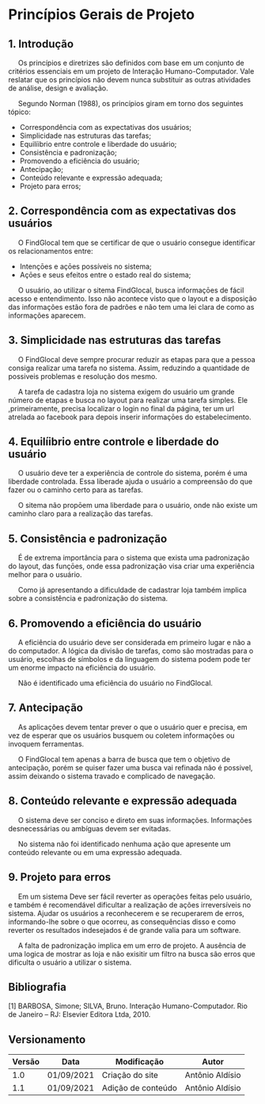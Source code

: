 # Princípios Gerais de Projeto

## 1. Introdução
<p style="text-indent: 20px; align = "justify">
Os princípios e diretrizes são definidos com base em um conjunto de critérios essenciais em um projeto de Interação Humano-Computador.
Vale reslatar que os princípios não devem nunca substituir as outras atividades de análise, design e avaliação. 
</p>

<p style="text-indent: 20px; align = "justify">
Segundo Norman (1988), os princípios giram em torno dos seguintes tópico: 
</p>

- Correspondência com as expectativas dos usuários;
- Simplicidade nas estruturas das tarefas;
- Equilíibrio entre controle e liberdade do usuário;
- Consistência e padronização;
- Promovendo a eficiência do usuário;
- Antecipação;
- Conteúdo relevante e expressão adequada;
- Projeto para erros;

## 2. Correspondência com as expectativas dos usuários
<p style="text-indent: 20px; align = "justify">
O FindGlocal tem que se certificar de que o usuário consegue identificar os relacionamentos entre: 
</p>

- Intençōes e açōes possíveis no sistema;
- Açōes e seus efeitos entre o estado real do sistema;

<p style="text-indent: 20px; align = "justify">
O usuário, ao utilizar o sitema FindGlocal, busca informaçōes de fácil acesso e entendimento. Isso não acontece visto que o layout e a disposição das informações estão fora de padrões e não tem uma lei clara de como as informações aparecem.
</p>

## 3. Simplicidade nas estruturas das tarefas

<p style="text-indent: 20px; align = "justify">
O FindGlocal deve sempre procurar reduzir as etapas para que a pessoa consiga realizar uma tarefa no sistema. Assim, reduzindo a quantidade de possiveis problemas e resolução dos mesmo.
</p>

<p style="text-indent: 20px; align = "justify">
A tarefa de cadastra loja no sistema exigem do usuário um grande número de etapas e busca no layout para realizar uma tarefa simples. Ele ,primeiramente, precisa localizar o login no final da página, ter um url atrelada ao facebook para depois inserir informaçōes do estabelecimento.
</p>


## 4. Equilíibrio entre controle e liberdade do usuário

<p style="text-indent: 20px; align = "justify">
O usuário deve ter a experiência de controle do sistema, porém é uma liberdade controlada. Essa liberade ajuda o usuário a compreensão do que fazer ou o caminho certo para as tarefas.
</p>

<p style="text-indent: 20px; align = "justify">
O sitema não propōem uma liberdade para o usuário, onde não existe um caminho claro para a realização das tarefas.
</p>


## 5. Consistência e padronização

<p style="text-indent: 20px; align = "justify">
É de extrema importância para o sistema que exista uma padronização do layout, das funçōes, onde essa padronização visa criar uma experiência melhor para o usuário.
</p>

<p style="text-indent: 20px; align = "justify">
Como já apresentando a dificuldade de cadastrar loja também implica sobre a consistência e padronização do sistema.
</p>

## 6. Promovendo a eficiência do usuário

<p style="text-indent: 20px; align = "justify">
A eficiência do usuário deve ser considerada em primeiro lugar e não a do computador. A lógica da divisão de tarefas, como são mostradas para o usuário, escolhas de símbolos e da linguagem do sistema podem pode ter um enorme impacto na eficiência do usuário.
</p>

<p style="text-indent: 20px; align = "justify">
Não é identificado uma eficiência do usuário no FindGlocal.
</p>

## 7. Antecipação
<p style="text-indent: 20px; align = "justify">
As aplicações devem tentar prever o que o usuário quer e precisa, em vez de esperar que os usuários busquem ou coletem informações ou invoquem ferramentas.
</p>

<p style="text-indent: 20px; align = "justify">
O FindGlocal tem apenas a barra de busca que tem o objetivo de antecipação, porém se quiser fazer uma busca vai refinada não é possivel, assim deixando o sistema travado e complicado de navegação.
</p>

## 8. Conteúdo relevante e expressão adequada

<p style="text-indent: 20px; align = "justify">
O sistema deve ser conciso e direto em suas informações. Informações desnecessárias ou ambíguas devem ser evitadas.
</p>


<p style="text-indent: 20px; align = "justify">
No sistema não foi identificado nenhuma ação que apresente um conteúdo relevante ou em uma expressão adequada.
</p>

## 9. Projeto para erros

<p style="text-indent: 20px; align = "justify">
Em um sistema Deve ser fácil reverter as operações feitas pelo usuário, e também é recomendável dificultar a realização de ações irreversíveis no sistema. Ajudar os usuários a reconhecerem e se recuperarem de erros, informando-lhe sobre o que ocorreu, as consequências disso e como reverter os resultados indesejados é de grande valia para um software.
</p>

<p style="text-indent: 20px; align = "justify">
A falta de padronização implica em um erro de projeto. A ausência de uma logica de mostrar as loja e não exisitir um filtro na busca são erros que dificulta o usuário a utilizar o sistema.
</p>



## Bibliografia <a id="Bibliografia"></a>
[1] BARBOSA, Simone; SILVA, Bruno. Interação Humano-Computador. Rio de Janeiro – RJ: Elsevier Editora Ltda, 2010.


## Versionamento

<center>

| Versão | Data | Modificação | Autor |
|--|--|--|--|
| 1.0 | 01/09/2021 | Criação do site | Antônio Aldísio |
| 1.1 | 01/09/2021 | Adição de conteúdo | Antônio Aldísio |

</center>